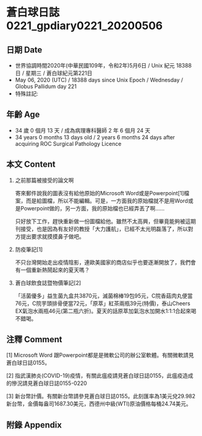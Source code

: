 # 蒼白球日誌0221_gpdiary0221_20200506 #

## 日期 Date ##

* 世界協調時間2020年(中華民國109年，令和2年)5月6日 / Unix 紀元 18388 日 / 星期三 / 蒼白球紀元第221日
* May 06, 2020 (UTC) / 18388 days since Unix Epoch / Wednesday / Globus Pallidum day 221
* 特殊註記:

## 年齡 Age ##

* 34 歲 0 個月 13 天 / 成為病理專科醫師 2 年 6 個月 24 天
* 34 years 0 months 13 days old / 2 years 6 months 24 days after acquiring ROC Surgical Pathology Licence

## 本文 Content ##

1. 之前那篇被接受的論文啊

    寄來郵件說我的圖表沒有給他原始的Microsoft Word或是Powerpoint[1]檔案，而是給圖檔，所以不能編輯。可是，一方面我的原始檔就不是用Word或是Powerpoint做的，另一方面，我的原始檔也已經弄丟了啊......

    只好放下工作，趕快重新做一份圖檔給他。雖然不太高興，但畢竟能夠被這期刊接受，也是因為有友好的教授「大力護航」，已經不太光明磊落了，所以對方提出要求就摸摸鼻子做吧。

2. 防疫筆記[1]

    不只台灣開始走出疫情陰影，連歐美國家的商店似乎也要逐漸開放了，我們會有一個重新熱鬧起來的夏天嗎？

3. 蒼白球飲食誌暨物價筆記[2]

    「活菌優多」益生菌九盒共3870元，滅菌棉棒19包95元，C院香菇肉丸便當76元，C院芋頭排骨便當72元，「原萃」紅茶兩瓶39元(特價)，泰山Cheers EX氣泡水兩瓶46元(第二瓶六折)。夏天的話原萃加氣泡水加開水1:1:1合起來喝不錯喝。

## 注釋 Comment ##

[1] Microsoft Word 跟Powerpoint都是是微軟公司的辦公室軟體。有關微軟請見蒼白球日誌0155。

[2] 指武漢肺炎(COVID-19)疫情，有關此瘟疫請見蒼白球日誌0155，此瘟疫造成的慘況請見蒼白球日誌0155-0220

[3] 新台幣計價。有關新台幣請參見蒼白球日誌0155。此刻匯率為1美元兌29.982新台幣，金價每盎司1687.30美元，西德州中級(WTI)原油價格每桶24.74美元。

## 附錄 Appendix ##
